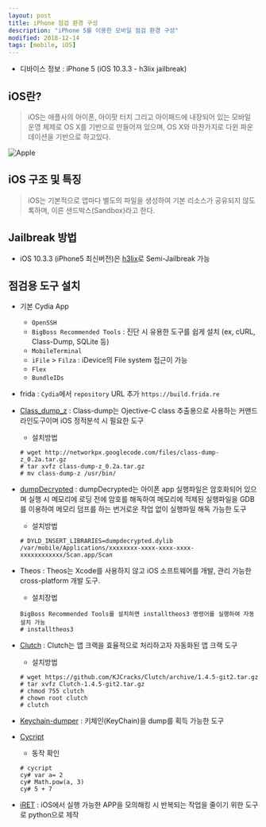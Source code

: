 ```yaml
---
layout: post
title: iPhone 점검 환경 구성
description: "iPhone 5를 이용한 모바일 점검 환경 구성"
modified: 2018-12-14
tags: [mobile, iOS]
---
```


* 디바이스 정보 : iPhone 5 (iOS 10.3.3 - h3lix jailbreak)

## iOS란?
> iOS는 애플사의 아이폰, 아이팟 터치 그리고 아이패드에 내장되어 있는 모바일 운영 체제로 OS X를 기반으로 만들어져 있으며, OS X와 마찬가지로 다윈 파운데이션을 기반으로 하고있다.

![Apple](../../../_images/2019-12-14/1.png)

## iOS 구조 및 특징
> iOS는 기본적으로 앱마다 별도의 파일을 생성하여 기본 리소스가 공유되지 않도록하며, 이른 샌드박스(Sandbox)라고 한다.
    
## Jailbreak 방법
* iOS 10.3.3 (iPhone5 최신버전)은 [h3lix](https://h3lix.tihmstar.net/)로 Semi-Jailbreak 가능 

## 점검용 도구 설치
* 기본 Cydia App
    * `OpenSSH`
    * `BigBoss Recommended Tools` :  진단 시 유용한 도구를 쉽게 설치 (ex, cURL, Class-Dump, SQLite 등)
    * `MobileTerminal`
    * `iFile` > `Filza` : iDevice의 File system 접근이 가능
    * `Flex`
    * `BundleIDs`
    
* frida : `Cydia`에서 `repository` URL 추가 `https://build.frida.re`

* [Class_dump_z](https://code.google.com/p/networkpx/wiki/class_dump_z) : Class-dump는 Ojective-C class 추출용으로 사용하는 커맨드 라인도구이며 iOS 정적분석 시 필요한 도구
    * 설치방법
    ``` terminal
    # wget http://networkpx.googlecode.com/files/class-dump-z_0.2a.tar.gz
    # tar xvfz class-dump-z_0.2a.tar.gz
    # mv class-dump-z /usr/bin/
    ```
* [dumpDecrypted](https://github.com/stefanesser/dumpdecrypted) : dumpDecrypted는 아이폰 app 실행파일은 암호화되어 있으며 실행 시 메모리에 로딩 전에 암호를 해독하여 메모리에 적제된 실행파일을 GDB를 이용하여 메모리 덤프를 하는 번거로운 작업 없이 실행파일 해독 가능한 도구
    * 설치방법
    ``` terminal
    # DYLD_INSERT_LIBRARIES=dumpdecrypted.dylib /var/mobile/Applications/xxxxxxxx-xxxx-xxxx-xxxx-xxxxxxxxxxxx/Scan.app/Scan
    ```
* Theos : Theos는 Xcode를 사용하지 않고 iOS 소프트웨어를 개발, 관리 가능한 cross-platform 개발 도구. 
    * 설치장법
    ``` terminal
    BigBoss Recommended Tools를 설치하면 installtheos3 명령어를 실행하여 자동 설치 가능
    # installtheos3
    ```
* [Clutch](https://github.com/KJCracks/Clutch) : Clutch는 앱 크랙을 효율적으로 처리하고자 자동화된 앱 크랙 도구
    * 설치방법
    ``` terminal
    # wget https://github.com/KJCracks/Clutch/archive/1.4.5-git2.tar.gz
    # tar xvfz Clutch-1.4.5-git2.tar.gz
    # chmod 755 clutch
    # chown root clutch
    # clutch
    ```
* [Keychain-dumper](https://github.com/ptoomey3/Keychain-Dumper) : 키체인(KeyChain)을 dump를 획득 가능한 도구

    
* [Cycript](https://www.cycript.org)
    * 동작 확인
    ``` terminal
    # cycript
    cy# var a= 2
    cy# Math.pow(a, 3)
    cy# 5 + 7
    ```
* [iRET](https://www.veracode.com/iret-ios-reverse-engineering-toolkit-veracode) : iOS에서 실행 가능한 APP을 모의해킹 시 반복되는 작업을 줄이기 위한 도구로 python으로 제작



